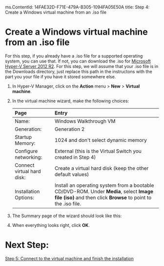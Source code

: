 ms.ContentId: 14FAE32D-F71E-479A-B305-1094FA05E50A
title: Step 4: Create a Windows virtual machine from an .iso file

# Create a Windows virtual machine from an .iso file #

For this step, if you already have a .iso file for a supported operating system, you can use that. If not, you can download the .iso for [Microsoft Hyper-V Server 2012 R2](http://www.microsoft.com/en-us/evalcenter/evaluate-hyper-v-server-2012-r2). For this step, we will assume that your .iso file is in the Downloads directory, just replace this path in the instructons with the part you your file if you have it stored somewhere else.

1. In Hyper-V Manager, click on the **Action** menu > **New** > **Virtual machine**. 
2. In the virtual machine wizard, make the following choices:

	| **Page** | **Entry** |
	|:-----|:-----|
	|Name:						|Windows Walkthrough VM 										|
	|Generation: 				|Generation 2 													|
	|Startup Memory:			|1024 and don't select dynamic memory 							|
	|Configure networking: 		|External (this is the Virtual Switch you created in Step 4)	|
	|Connect virtual hard disk: |Create a virtual hard disk (keep the other default values) 	|
	|Installation Options:		|Install an operating system from a bootable CD/DVD-ROM. Under **Media**, select **Image file (iso)** and then click **Browse** to point to the .iso file. 			|

3. The Summary page of the wizard should look like this:
	
	<!-- need screenshot -->
4. When everything looks right, click **OK**. 

# Next Step: #
[Step 5: Connect to the virtual machine and finish the installation](step5.md)